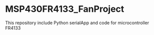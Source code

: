 # MSP430FR4133_FanProject
This repository include Python serialApp and code for microcontroller FR4133 
